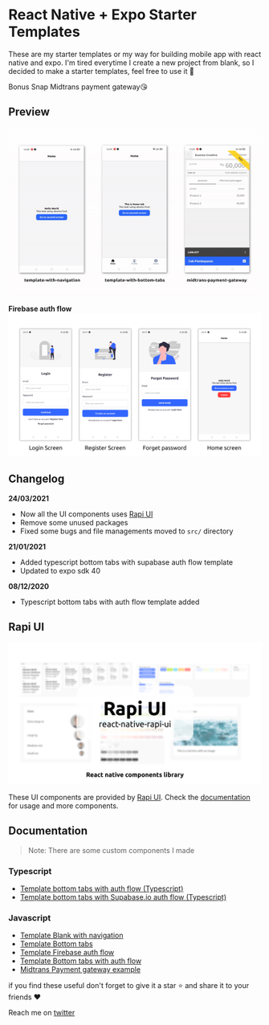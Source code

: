 # React Native + Expo Starter Templates

These are my starter templates or my way for building mobile app with react native and expo. I'm tired everytime I create a new project from blank, so I decided to make a starter templates, feel free to use it 🥳

Bonus Snap Midtrans payment gateway😘

## Preview

![media/thumbnail.gif](media/thumbnail.gif)

**Firebase auth flow**
![media/authflow.png](media/authflow.png)

## Changelog

**24/03/2021**

- Now all the UI components uses [Rapi UI](https://rapi-ui.kikiding.space/)
- Remove some unused packages
- Fixed some bugs and file managements moved to `src/` directory

**21/01/2021**

- Added typescript bottom tabs with supabase auth flow template
- Updated to expo sdk 40

**08/12/2020**

- Typescript bottom tabs with auth flow template added

## Rapi UI

![media/hero.png](media/hero.png)

These UI components are provided by [Rapi UI](https://rapi-ui.kikiding.space/).
Check the [documentation](https://rapi-ui.kikiding.space/docs/) for usage and more components.

## Documentation

> Note: There are some custom components I made

### Typescript

- [Template bottom tabs with auth flow (Typescript)](https://github.com/codingki/react-native-expo-template/tree/master/template-typescript-bottom-tabs-with-auth-flow)
- [Template bottom tabs with Supabase.io auth flow (Typescript)](https://github.com/codingki/react-native-expo-template/tree/master/template-typescript-bottom-tabs-supabase-auth-flow)

### Javascript

- [Template Blank with navigation](https://github.com/codingki/react-native-expo-template/tree/master/template-with-navigation)
- [Template Bottom tabs](https://github.com/codingki/react-native-expo-template/tree/master/template-with-bottom-tabs)
- [Template Firebase auth flow](https://github.com/codingki/react-native-expo-template/tree/master/template-with-firebase-auth-flow)
- [Template Bottom tabs with auth flow](https://github.com/codingki/react-native-expo-template/tree/master/template-with-bottom-tabs-auth-flow)
- [Midtrans Payment gateway example](https://github.com/codingki/react-native-expo-template/tree/master/midtrans-payment-gateway)

if you find these useful don't forget to give it a star ⭐ and share it to your friends ❤️

Reach me on [twitter](https://twitter.com/kikiding/)

